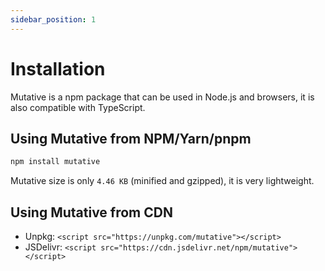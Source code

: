 ```yaml
---
sidebar_position: 1
---
```


# Installation

Mutative is a npm package that can be used in Node.js and browsers, it is also compatible with TypeScript.

## Using Mutative from NPM/Yarn/pnpm

```bash npm2yarn
npm install mutative
```

Mutative size is only `4.46 KB` (minified and gzipped), it is very lightweight.

## Using Mutative from CDN

- Unpkg: `<script src="https://unpkg.com/mutative"></script>`
- JSDelivr: `<script src="https://cdn.jsdelivr.net/npm/mutative"></script>`
